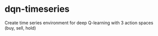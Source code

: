 # dqn-timeseries

Create time series environment for deep Q-learning with 3 action spaces (buy, sell, hold) 
